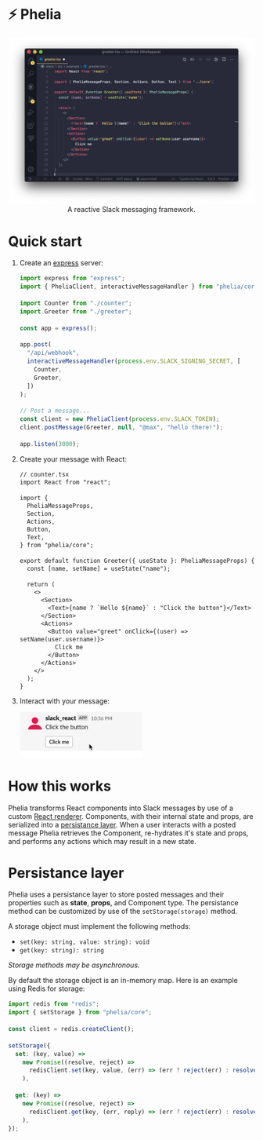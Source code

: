 # ⚡ Phelia

<p align="center">
  <img src="/screenshots/screenshot1.png">
A reactive Slack messaging framework.
</p>

# Quick start

1. Create an [express](https://expressjs.com) server:

   ```ts
   import express from "express";
   import { PheliaClient, interactiveMessageHandler } from "phelia/core";

   import Counter from "./counter";
   import Greeter from "./greeter";

   const app = express();

   app.post(
     "/api/webhook",
     interactiveMessageHandler(process.env.SLACK_SIGNING_SECRET, [
       Counter,
       Greeter,
     ])
   );

   // Post a message...
   const client = new PheliaClient(process.env.SLACK_TOKEN);
   client.postMessage(Greeter, null, "@max", "hello there!");

   app.listen(3000);
   ```

2. Create your message with React:

   ```tsx
   // counter.tsx
   import React from "react";

   import {
     PheliaMessageProps,
     Section,
     Actions,
     Button,
     Text,
   } from "phelia/core";

   export default function Greeter({ useState }: PheliaMessageProps) {
     const [name, setName] = useState("name");

     return (
       <>
         <Section>
           <Text>{name ? `Hello ${name}` : "Click the button"}</Text>
         </Section>
         <Actions>
           <Button value="greet" onClick={(user) => setName(user.username)}>
             Click me
           </Button>
         </Actions>
       </>
     );
   }
   ```

3. Interact with your message:
   <p align="left">
     <img width="250px" src="/screenshots/screencap2.gif">
   </p>

# How this works

Phelia transforms React components into Slack messages by use of a custom [React renderer](https://github.com/maxchehab/phelia/blob/master/src/core/renderer.ts). Components, with their internal state and props, are serialized into a [persistance layer](#persistance-layer). When a user interacts with a posted message Phelia retrieves the Component, re-hydrates it's state and props, and performs any actions which may result in a new state.

# Persistance layer

Phelia uses a persistance layer to store posted messages and their properties such as **state**, **props**, and Component type. The persistance method can be customized by use of the `setStorage(storage)` method.

A storage object must implement the following methods:

- `set(key: string, value: string): void`
- `get(key: string): string`

_Storage methods may be asynchronous._

By default the storage object is an in-memory map. Here is an example using Redis for storage:

```ts
import redis from "redis";
import { setStorage } from "phelia/core";

const client = redis.createClient();

setStorage({
  set: (key, value) =>
    new Promise((resolve, reject) =>
      redisClient.set(key, value, (err) => (err ? reject(err) : resolve()))
    ),

  get: (key) =>
    new Promise((resolve, reject) =>
      redisClient.get(key, (err, reply) => (err ? reject(err) : resolve(reply)))
    ),
});
```

